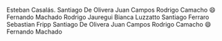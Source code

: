 Esteban Casalás.
Santiago De Olivera
Juan Campos
Rodrigo Camacho
:smile: Fernando Machado
Rodrigo Jauregui
Bianca Luzzatto
Santiago Ferraro
Sebastian Fripp
Santiago De Olivera
Juan Campos
Rodrigo Camacho
:smile: Fernando Machado

